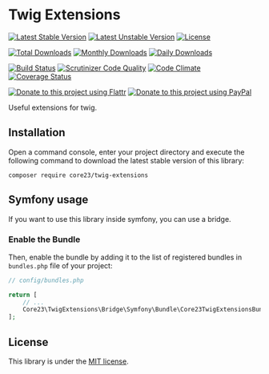 Twig Extensions
===============
[![Latest Stable Version](https://poser.pugx.org/core23/twig-extensions/v/stable)](https://packagist.org/packages/core23/twig-extensions)
[![Latest Unstable Version](https://poser.pugx.org/core23/twig-extensions/v/unstable)](https://packagist.org/packages/core23/twig-extensions)
[![License](https://poser.pugx.org/core23/twig-extensions/license)](LICENSE.md)

[![Total Downloads](https://poser.pugx.org/core23/twig-extensions/downloads)](https://packagist.org/packages/core23/twig-extensions)
[![Monthly Downloads](https://poser.pugx.org/core23/twig-extensions/d/monthly)](https://packagist.org/packages/core23/twig-extensions)
[![Daily Downloads](https://poser.pugx.org/core23/twig-extensions/d/daily)](https://packagist.org/packages/core23/twig-extensions)

[![Build Status](https://travis-ci.org/core23/twig-extensions.svg)](http://travis-ci.org/core23/twig-extensions)
[![Scrutinizer Code Quality](https://scrutinizer-ci.com/g/core23/twig-extensions/badges/quality-score.png)](https://scrutinizer-ci.com/g/core23/twig-extensions/)
[![Code Climate](https://codeclimate.com/github/core23/twig-extensions/badges/gpa.svg)](https://codeclimate.com/github/core23/twig-extensions)
[![Coverage Status](https://coveralls.io/repos/core23/twig-extensions/badge.svg)](https://coveralls.io/r/core23/twig-extensions)

[![Donate to this project using Flattr](https://img.shields.io/badge/flattr-donate-yellow.svg)](https://flattr.com/profile/core23)
[![Donate to this project using PayPal](https://img.shields.io/badge/paypal-donate-yellow.svg)](https://paypal.me/gripp)

Useful extensions for twig.

## Installation

Open a command console, enter your project directory and execute the following command to download the latest stable version of this library:

```
composer require core23/twig-extensions
```

## Symfony usage

If you want to use this library inside symfony, you can use a bridge.

### Enable the Bundle

Then, enable the bundle by adding it to the list of registered bundles in `bundles.php` file of your project:

```php
// config/bundles.php

return [
    // ...
    Core23\TwigExtensions\Bridge\Symfony\Bundle\Core23TwigExtensionsBundle::class => ['all' => true],
];
```

## License

This library is under the [MIT license](LICENSE.md).


